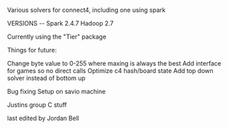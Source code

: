 Various solvers for connect4, including one using spark

VERSIONS --
Spark 2.4.7
Hadoop 2.7

Currently using the "Tier" package

Things for future:

Change byte value to 0-255 where maxing is always the best
Add interface for games so no direct calls
Optimize c4 hash/board state
    Add top down solver instead of bottom up

Bug fixing
Setup on savio machine


Justins group
C stuff

last edited by Jordan Bell 
